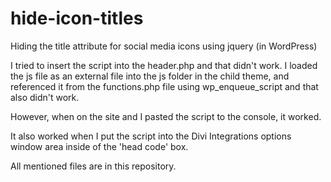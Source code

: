 # hide-icon-titles
Hiding the title attribute for social media icons using jquery (in WordPress)


I tried to insert the script into the header.php and that didn't work. 
I loaded the js file as an external file into the js folder in the child theme, and referenced it from the functions.php file using wp_enqueue_script and that also didn't work.

However, when on the site and I pasted the script to the console, it worked.

It also worked when I put the script into the Divi Integrations options window area inside of the 'head code' box.

All mentioned files are in this repository.
